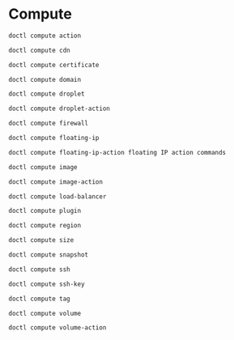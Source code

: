 # Compute

```sh
doctl compute action
```

```sh
doctl compute cdn
```

```sh
doctl compute certificate
```

```sh
doctl compute domain
```

```sh
doctl compute droplet
```

```sh
doctl compute droplet-action
```

```sh
doctl compute firewall
```

```sh
doctl compute floating-ip
```

```sh
doctl compute floating-ip-action floating IP action commands
```

```sh
doctl compute image
```

```sh
doctl compute image-action
```

```sh
doctl compute load-balancer
```

```sh
doctl compute plugin
```

```sh
doctl compute region
```

```sh
doctl compute size
```

```sh
doctl compute snapshot
```

```sh
doctl compute ssh
```

```sh
doctl compute ssh-key
```

```sh
doctl compute tag
```

```sh
doctl compute volume
```

```sh
doctl compute volume-action
```
